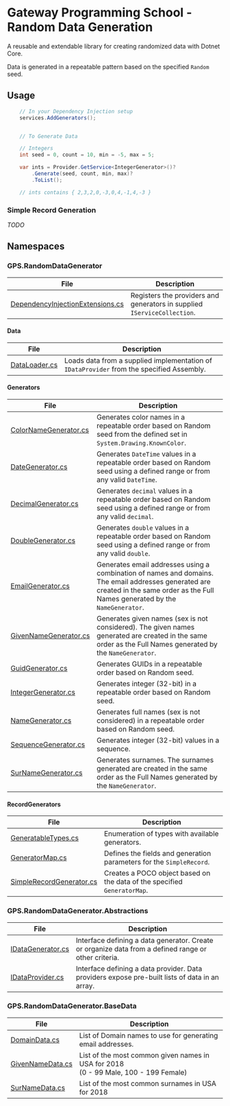 # Gateway Programming School - Random Data Generation

A reusable and extendable library for creating randomized data with Dotnet Core.

Data is generated in a repeatable pattern based on the specified `Random` seed.

## Usage

```csharp
    // In your Dependency Injection setup
    services.AddGenerators();


    // To Generate Data

    // Integers
    int seed = 0, count = 10, min = -5, max = 5;

    var ints = Provider.GetService<IntegerGenerator>()?
        .Generate(seed, count, min, max)?
        .ToList();

    // ints contains { 2,3,2,0,-3,0,4,-1,4,-3 }
```

### Simple Record Generation

_TODO_

## Namespaces

### GPS.RandomDataGenerator

File | Description
-----|------------
[DependencyInjectionExtensions.cs](src/GPS.RandomDataGenerator/DependencyInjectionExtensions.cs) | Registers the providers and generators in supplied `IServiceCollection`.

#### Data

File | Description
-----|------------
[DataLoader.cs](src/GPS.RandomDataGenerator/Data/DataLoader.cs) | Loads data from a supplied implementation of `IDataProvider` from the specified Assembly.

#### Generators

File | Description
-----|------------
[ColorNameGenerator.cs](src/GPS.RandomDataGenerator/Generators/ColorNameGenerator.cs) | Generates color names in a repeatable order based on Random seed from the defined set in `System.Drawing.KnownColor`.
[DateGenerator.cs](src/GPS.RandomDataGenerator/Generators/DateGenerator.cs) | Generates `DateTime` values in a repeatable order based on Random seed using a defined range or from any valid `DateTime`.
[DecimalGenerator.cs](src/GPS.RandomDataGenerator/Generators/DecimalGenerator.cs) | Generates `decimal` values in a repeatable order based on Random seed using a defined range or from any valid `decimal`.
[DoubleGenerator.cs](src/GPS.RandomDataGenerator/Generators/DoubleGenerator.cs) | Generates `double` values in a repeatable order based on Random seed using a defined range or from any valid `double`.
[EmailGenerator.cs](src/GPS.RandomDataGenerator/Generators/EmailGenerator.cs) | Generates email addresses using a combination of names and domains.  The email addresses generated are created in the same order as the Full Names generated by the `NameGenerator`.
[GivenNameGenerator.cs](src/GPS.RandomDataGenerator/Generators/GivenNameGenerator.cs) | Generates given names (sex is not considered).  The given names generated are created in the same order as the Full Names generated by the `NameGenerator`.
[GuidGenerator.cs](src/GPS.RandomDataGenerator/Generators/GuidGenerator.cs) | Generates GUIDs in a repeatable order based on Random seed.
[IntegerGenerator.cs](src/GPS.RandomDataGenerator/Generators/IntegerGenerator.cs) | Generates integer (32-bit) in a repeatable order based on Random seed.
[NameGenerator.cs](src/GPS.RandomDataGenerator/Generators/NameGenerator.cs) | Generates full names (sex is not considered) in a repeatable order based on Random seed.
[SequenceGenerator.cs](src/GPS.RandomDataGenerator/Generators/SequenceGenerator.cs) | Generates integer (32-bit) values in a sequence.
[SurNameGenerator.cs](src/GPS.RandomDataGenerator/Generators/SurNameGenerator.cs) | Generates surnames.  The surnames generated are created in the same order as the Full Names generated by the `NameGenerator`.

#### RecordGenerators

File | Description
-----|------------
[GeneratableTypes.cs](src/GPS.RandomDataGenerator/Data/GeneratableTypes.cs) | Enumeration of types with available generators.
[GeneratorMap.cs](src/GPS.RandomDataGenerator/Data/GeneratorMap.cs) | Defines the fields and generation parameters for the `SimpleRecord`.
[SimpleRecordGenerator.cs](src/GPS.RandomDataGenerator/Data/SimpleRecordGenerator.cs) | Creates a POCO object based on the data of the specified `GeneratorMap`.

### GPS.RandomDataGenerator.Abstractions

File | Description
-----|------------
[IDataGenerator.cs](src/GPS.RandomDataGenerator.Abstractions/IDataGenerator.cs) | Interface defining a data generator.  Create or organize data from a defined range or other criteria.
[IDataProvider.cs](src/GPS.RandomDataGenerator.Abstractions/IDataProvider.cs) | Interface defining a data provider.  Data providers expose pre-built lists of data in an array.

### GPS.RandomDataGenerator.BaseData

File | Description
-----|------------
[DomainData.cs](src/GPS.RandomDataGenerator.BaseData/DomainData.cs) | List of Domain names to use for generating email addresses.
[GivenNameData.cs](src/GPS.RandomDataGenerator.BaseData/GivenNameData.cs) | List of the most common given names in USA for 2018<br/>(0 - 99 Male, 100 - 199 Female)
[SurNameData.cs](src/GPS.RandomDataGenerator.BaseData/SurNameData.cs) | List of the most common surnames in USA for 2018
